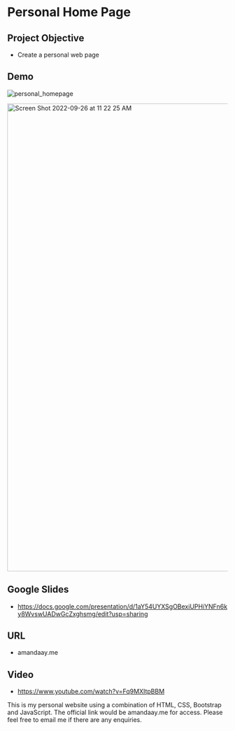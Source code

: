 # Personal Home Page
## Project Objective
- Create a personal web page

## Demo
![personal_homepage](https://user-images.githubusercontent.com/58647320/192213380-a7fd054c-3608-42cf-ae90-a715e2148afb.gif)

<img width="1070" alt="Screen Shot 2022-09-26 at 11 22 25 AM" src="https://user-images.githubusercontent.com/58647320/192316413-fbf1fd2c-9f66-4469-83c1-9533ded2de4a.png">



## Google Slides
- https://docs.google.com/presentation/d/1aY54UYXSgOBexiUPHiYNFn6ky8WvswUADwGcZxghsmg/edit?usp=sharing


## URL
- amandaay.me

## Video
- https://www.youtube.com/watch?v=Fq9MXItpBBM

This is my personal website using a combination of HTML, CSS, Bootstrap and JavaScript.
The official link would be amandaay.me for access.
Please feel free to email me if there are any enquiries.
